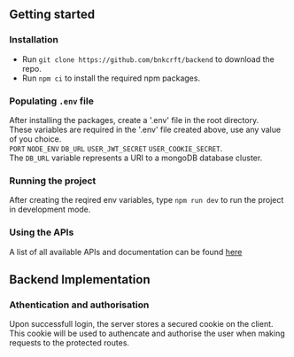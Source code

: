 ## Getting started
### Installation
* Run `git clone https://github.com/bnkcrft/backend` to download the repo. <br />
* Run `npm ci` to install the required npm packages.

### Populating `.env` file
After installing the packages,  create a '.env' file in the root directory. <br />
These variables are required in the '.env' file created above, use any value of you choice. <br />
  `PORT` `NODE_ENV` `DB_URL` `USER_JWT_SECRET` `USER_COOKIE_SECRET`. <br />
The `DB_URL` variable represents a URI to a mongoDB database cluster.

### Running the project
After creating the reqired env variables, type `npm run dev` to run the project in development mode.

### Using the APIs
A list of all available APIs and documentation can be found <a href='https://bankcraft.postman.co/workspace/My-Workspace~4b6f3538-9378-4f3f-84dd-ed39ddb72cad/request/30807885-c75c0572-103b-47b1-acdf-9e27c38fa110'> here </a>

## Backend Implementation
### Athentication and authorisation
Upon successfull login, the server stores a secured cookie on the client. This cookie will be used to authencate and authorise the user when making requests to the protected routes.

